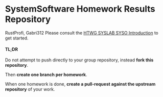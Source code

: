 # SystemSoftware Homework Results Repository
RustProfi, Gabri312
Please consult the [HTWG SYSLAB SYSO Introduction](https://htwg-syslab-syso.github.io/) to get started.

#### TL;DR
Do not attempt to push directly to your group repository, instead **fork this repository**.

Then **create one branch per homework**.

When one homework is done, **create a pull-request against the upstream repository** of your work.
